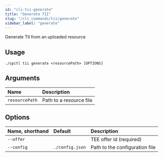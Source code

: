 ```yaml
---
id: "cli-tii-generate"
title: "Generate TII"
slug: "/cli_commands/tii/generate"
sidebar_label: "generate"
---
```


Generate TII from an uploaded resource

## Usage

```
./spctl tii generate <resourcePath> [OPTIONS]
```

## Arguments

|**Name**|**Description**|
| :- | :- |
|`resourcePath`|Path to a resource file|

## Options

|**Name, shorthand**|**Default**|**Description**|
| :- | :- | :- |
|`--offer`||TEE offer id (required)|
|`--config`|`./config.json`|Path to the configuration file|